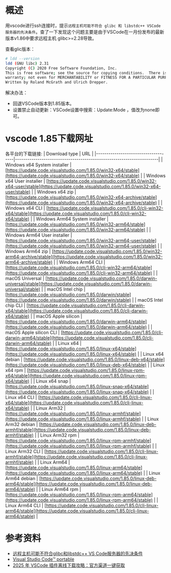 # 概述
用vscode进行ssh连接时，提示`远程主机可能不符合 glibc 和 libstdc++ VSCode 服务器的先决条件`。查了一下发现这个问题主要是由于VSCode在一月份发布的最新版本v1.86中要求远程主机 glibc>=2.28导致。


查看glic版本：
```bash
# ldd --version
ldd (GNU libc) 2.31
Copyright (C) 2020 Free Software Foundation, Inc.
This is free software; see the source for copying conditions.  There is NO
warranty; not even for MERCHANTABILITY or FITNESS FOR A PARTICULAR PURPOSE.
Written by Roland McGrath and Ulrich Drepper.
```

解决办法：
* 回退VSCode版本到1.85版本。
* 设置禁止自动更新：VSCode设置中搜索：Update:Mode ，值改为none即可。

# vscode 1.85下载网址
各平台的下载链接:
| Download type                        | URL                                                                 |
|-------------------------------------|----------------------------------------------------------------------|
| Windows x64 System installer        | [https://update.code.visualstudio.com/1.85.0/win32-x64/stable](https://update.code.visualstudio.com/1.85.0/win32-x64/stable)         |
| Windows x64 User installer          | [https://update.code.visualstudio.com/1.85.0/win32-x64-user/stable](https://update.code.visualstudio.com/1.85.0/win32-x64-user/stable)    |
| Windows x64 zip                     | [https://update.code.visualstudio.com/1.85.0/win32-x64-archive/stable](https://update.code.visualstudio.com/1.85.0/win32-x64-archive/stable) |
| Windows x64 CLI                     | [https://update.code.visualstudio.com/1.85.0/cli-win32-x64/stable](https://update.code.visualstudio.com/1.85.0/cli-win32-x64/stable)     |
| Windows Arm64 System installer      | [https://update.code.visualstudio.com/1.85.0/win32-arm64/stable](https://update.code.visualstudio.com/1.85.0/win32-arm64/stable)       |
| Windows Arm64 User installer        | [https://update.code.visualstudio.com/1.85.0/win32-arm64-user/stable](https://update.code.visualstudio.com/1.85.0/win32-arm64-user/stable)  |
| Windows Arm64 zip                   | [https://update.code.visualstudio.com/1.85.0/win32-arm64-archive/stable](https://update.code.visualstudio.com/1.85.0/win32-arm64-archive/stable) |
| Windows Arm64 CLI                   | [https://update.code.visualstudio.com/1.85.0/cli-win32-arm64/stable](https://update.code.visualstudio.com/1.85.0/cli-win32-arm64/stable)   |
| macOS Universal                     | [https://update.code.visualstudio.com/1.85.0/darwin-universal/stable](https://update.code.visualstudio.com/1.85.0/darwin-universal/stable)  |
| macOS Intel chip                    | [https://update.code.visualstudio.com/1.85.0/darwin/stable](https://update.code.visualstudio.com/1.85.0/darwin/stable)            |
| macOS Intel chip CLI                | [https://update.code.visualstudio.com/1.85.0/cli-darwin-x64/stable](https://update.code.visualstudio.com/1.85.0/cli-darwin-x64/stable)    |
| macOS Apple silicon                 | [https://update.code.visualstudio.com/1.85.0/darwin-arm64/stable](https://update.code.visualstudio.com/1.85.0/darwin-arm64/stable)      |
| macOS Apple silicon CLI             | [https://update.code.visualstudio.com/1.85.0/cli-darwin-arm64/stable](https://update.code.visualstudio.com/1.85.0/cli-darwin-arm64/stable)  |
| Linux x64                           | [https://update.code.visualstudio.com/1.85.0/linux-x64/stable](https://update.code.visualstudio.com/1.85.0/linux-x64/stable)         |
| Linux x64 debian                    | [https://update.code.visualstudio.com/1.85.0/linux-deb-x64/stable](https://update.code.visualstudio.com/1.85.0/linux-deb-x64/stable)     |
| Linux x64 rpm                       | [https://update.code.visualstudio.com/1.85.0/linux-rpm-x64/stable](https://update.code.visualstudio.com/1.85.0/linux-rpm-x64/stable)     |
| Linux x64 snap                      | [https://update.code.visualstudio.com/1.85.0/linux-snap-x64/stable](https://update.code.visualstudio.com/1.85.0/linux-snap-x64/stable)    |
| Linux x64 CLI                       | [https://update.code.visualstudio.com/1.85.0/cli-linux-x64/stable](https://update.code.visualstudio.com/1.85.0/cli-linux-x64/stable)     |
| Linux Arm32                         | [https://update.code.visualstudio.com/1.85.0/linux-armhf/stable](https://update.code.visualstudio.com/1.85.0/linux-armhf/stable)       |
| Linux Arm32 debian                  | [https://update.code.visualstudio.com/1.85.0/linux-deb-armhf/stable](https://update.code.visualstudio.com/1.85.0/linux-deb-armhf/stable)   |
| Linux Arm32 rpm                     | [https://update.code.visualstudio.com/1.85.0/linux-rpm-armhf/stable](https://update.code.visualstudio.com/1.85.0/linux-rpm-armhf/stable)   |
| Linux Arm32 CLI                     | [https://update.code.visualstudio.com/1.85.0/cli-linux-armhf/stable](https://update.code.visualstudio.com/1.85.0/cli-linux-armhf/stable)   |
| Linux Arm64                         | [https://update.code.visualstudio.com/1.85.0/linux-arm64/stable](https://update.code.visualstudio.com/1.85.0/linux-arm64/stable)       |
| Linux Arm64 debian                  | [https://update.code.visualstudio.com/1.85.0/linux-deb-arm64/stable](https://update.code.visualstudio.com/1.85.0/linux-deb-arm64/stable)   |
| Linux Arm64 rpm                     | [https://update.code.visualstudio.com/1.85.0/linux-rpm-arm64/stable](https://update.code.visualstudio.com/1.85.0/linux-rpm-arm64/stable)   |
| Linux Arm64 CLI                     | [https://update.code.visualstudio.com/1.85.0/cli-linux-arm64/stable](https://update.code.visualstudio.com/1.85.0/cli-linux-arm64/stable)   |


# 参考资料
* [远程主机可能不符合glibc和libstdc++ VS Code服务器的先决条件](https://blog.csdn.net/qq_39435411/article/details/136063652)
* [Visual Studio Code™ portable](https://portapps.io/app/vscode-portable/)
* [2025 年 VSCode 插件离线下载攻略：官方渠道一键获取](https://zhuanlan.zhihu.com/p/26003070992)
